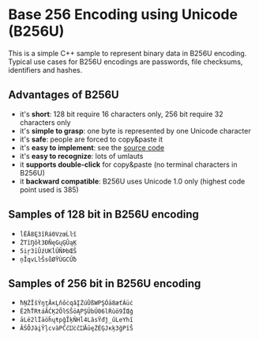 Base 256 Encoding using Unicode (B256U)
=======================================

This is a simple C++ sample to represent binary data in B256U encoding. Typical use cases for B256U encodings are passwords, file checksums, identifiers and hashes.

Advantages of B256U
-------------------
* it's **short**: 128 bit require 16 characters only, 256 bit require 32 characters only
* it's **simple to grasp**: one byte is represented by one Unicode character
* it's **safe**: people are forced to copy&paste it 
* it's **easy to implement**: see the [source code](base256.cpp)
* it's **easy to recognize**: lots of umlauts
* it **supports double-click** for copy&paste (no terminal characters in B256U) 
* it **backward compatible**: B256U uses Unicode 1.0 only (highest code point used is 385)

Samples of 128 bit in B256U encoding
------------------------------------
* `ĺËĀ8Ę3ĩŔá0VzœĹŀî`
* `ŽTĭŊõł3ÐÑęGųĢÛąĶ`
* `5iŗ3īÛźUKĺŰÑÞbŒŜ`
* `ņĨqvLŀŠsůØŸÙGCŰƀ`

Samples of 256 bit in B256U encoding
------------------------------------
* `ħŅŹĬšÝŋţĀĸĻňőċqâĮŹúŪßWPŞÓā8æťÁüċ`
* `Ě2ħŤRŧáÃĆĶ2ÕŀSŜöĄPŞÜbŰ06lŔùö9ĬŒģ`
* `āLë2lÏäöĥųŧpğĨķŇHĺ4LăsŸđĵ_űLeYhĩ`
* `ÂŚÔJàįŶļcvàPĈčĲċĉĲĂūęŻÉĢJĸķ3ğPĭŠ`
